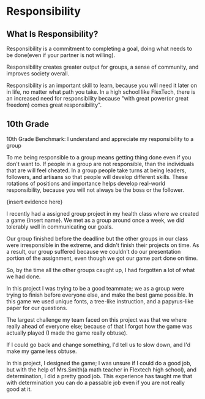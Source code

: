 Responsibility
===============

What Is Responsibility?
-----------------------

Responsibility is a commitment to completing a goal, doing what needs to be
done(even if your partner is not willing).

Responsibility creates greater output for groups, a sense of community, and
improves society overall.

Responsibility is an important skill to learn, because you will need it later on
in life, no matter what path you take. In a high school like FlexTech, there
is an increased need for responsibility because "with great power(or great
freedom) comes great responsibility". 

10th Grade
-----------

10th Grade Benchmark: I understand and appreciate my responsibility to a group

To me being responsible to a group means getting thing done even if you don't
want to.  If people in a group are not responsible, than the individuals that
are will feel cheated.  In a group people take turns at being leaders,
followers, and artisans so that people will develop different skills.  These
rotations of positions and importance helps develop real-world responsibility,
because you will not always be the boss or the follower. 

{insert evidence here}

I recently had a assigned group project in my health class where we created
a game {insert name}. We met as a group around once a week, we did
tolerably well in communicating our goals. 

Our group finished before the deadline but the other groups in our class were
irresponsible in the extreme, and didn't finish their projects on time.  As
a result, our group suffered because we couldn't do our presentation portion of
the assignment, even though we got our game part done on time. 

So, by the time all the other groups caught up, I had forgotten a lot of what
we had done. 

In this project I was trying to be a good teammate; we as a group were trying
to finish before everyone else, and make the best game possible. In this game
we used unique fonts, a tree-like instruction, and a papyrus-like
paper for our questions.

The largest challenge my team faced on this project was that we where really
ahead of everyone else; because of that I forgot how the game was actually
played (I made the game really obtuse).

If I could go back and change something, I'd tell us to slow down, and I'd make
my game less obtuse.

In this project, I designed the game; I was unsure if I could do a good job,
but with the help of Mrs.Smith(a math teacher in Flextech high school), and
determination, I did a pretty good job. This experience has taught me that with
determination you can do a passable job even if you are not really good at it.

